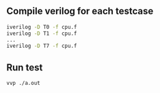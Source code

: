 ## Compile verilog for each testcase
```bash
iverilog -D T0 -f cpu.f
iverilog -D T1 -f cpu.f
...
iverilog -D T7 -f cpu.f
```

## Run test
```bash
vvp ./a.out
```